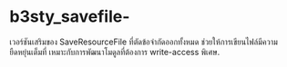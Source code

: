 # b3sty_savefile-
เวอร์ชันเสริมของ SaveResourceFile ที่ตัดข้อจำกัดออกทั้งหมด ช่วยให้การเขียนไฟล์มีความยืดหยุ่นเต็มที่ เหมาะกับการพัฒนาโมดูลที่ต้องการ write-access พิเศษ.

